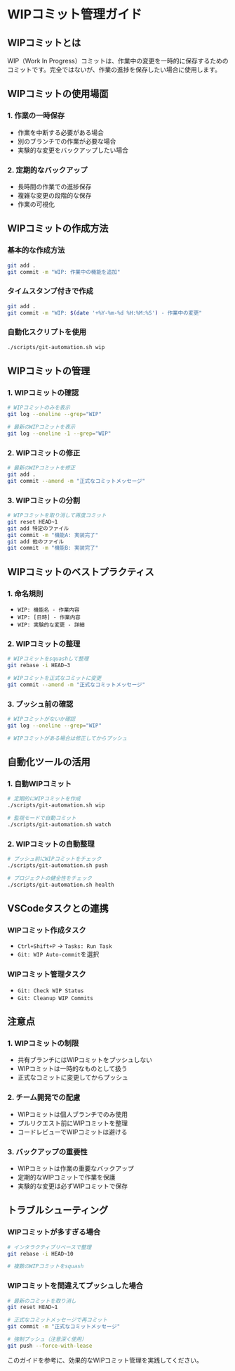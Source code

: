 # WIPコミット管理ガイド

## WIPコミットとは

WIP（Work In Progress）コミットは、作業中の変更を一時的に保存するためのコミットです。完全ではないが、作業の進捗を保存したい場合に使用します。

## WIPコミットの使用場面

### 1. 作業の一時保存

- 作業を中断する必要がある場合
- 別のブランチでの作業が必要な場合
- 実験的な変更をバックアップしたい場合

### 2. 定期的なバックアップ

- 長時間の作業での進捗保存
- 複雑な変更の段階的な保存
- 作業の可視化

## WIPコミットの作成方法

### 基本的な作成方法

```bash
git add .
git commit -m "WIP: 作業中の機能を追加"
```

### タイムスタンプ付きで作成

```bash
git add .
git commit -m "WIP: $(date '+%Y-%m-%d %H:%M:%S') - 作業中の変更"
```

### 自動化スクリプトを使用

```bash
./scripts/git-automation.sh wip
```

## WIPコミットの管理

### 1. WIPコミットの確認
```bash
# WIPコミットのみを表示
git log --oneline --grep="WIP"

# 最新のWIPコミットを表示
git log --oneline -1 --grep="WIP"
```

### 2. WIPコミットの修正
```bash
# 最新のWIPコミットを修正
git add .
git commit --amend -m "正式なコミットメッセージ"
```

### 3. WIPコミットの分割
```bash
# WIPコミットを取り消して再度コミット
git reset HEAD~1
git add 特定のファイル
git commit -m "機能A: 実装完了"
git add 他のファイル
git commit -m "機能B: 実装完了"
```

## WIPコミットのベストプラクティス

### 1. 命名規則
- `WIP: 機能名 - 作業内容`
- `WIP: [日時] - 作業内容`
- `WIP: 実験的な変更 - 詳細`

### 2. WIPコミットの整理
```bash
# WIPコミットをsquashして整理
git rebase -i HEAD~3

# WIPコミットを正式なコミットに変更
git commit --amend -m "正式なコミットメッセージ"
```

### 3. プッシュ前の確認
```bash
# WIPコミットがないか確認
git log --oneline --grep="WIP"

# WIPコミットがある場合は修正してからプッシュ
```

## 自動化ツールの活用

### 1. 自動WIPコミット
```bash
# 定期的にWIPコミットを作成
./scripts/git-automation.sh wip

# 監視モードで自動コミット
./scripts/git-automation.sh watch
```

### 2. WIPコミットの自動整理
```bash
# プッシュ前にWIPコミットをチェック
./scripts/git-automation.sh push

# プロジェクトの健全性をチェック
./scripts/git-automation.sh health
```

## VSCodeタスクとの連携

### WIPコミット作成タスク
- `Ctrl+Shift+P` → `Tasks: Run Task`
- `Git: WIP Auto-commit`を選択

### WIPコミット管理タスク
- `Git: Check WIP Status`
- `Git: Cleanup WIP Commits`

## 注意点

### 1. WIPコミットの制限
- 共有ブランチにはWIPコミットをプッシュしない
- WIPコミットは一時的なものとして扱う
- 正式なコミットに変更してからプッシュ

### 2. チーム開発での配慮
- WIPコミットは個人ブランチでのみ使用
- プルリクエスト前にWIPコミットを整理
- コードレビューでWIPコミットは避ける

### 3. バックアップの重要性
- WIPコミットは作業の重要なバックアップ
- 定期的なWIPコミットで作業を保護
- 実験的な変更は必ずWIPコミットで保存

## トラブルシューティング

### WIPコミットが多すぎる場合
```bash
# インタラクティブリベースで整理
git rebase -i HEAD~10

# 複数のWIPコミットをsquash
```

### WIPコミットを間違えてプッシュした場合
```bash
# 最新のコミットを取り消し
git reset HEAD~1

# 正式なコミットメッセージで再コミット
git commit -m "正式なコミットメッセージ"

# 強制プッシュ（注意深く使用）
git push --force-with-lease
```

このガイドを参考に、効果的なWIPコミット管理を実践してください。
